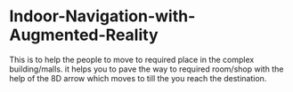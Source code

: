 # Indoor-Navigation-with-Augmented-Reality
This is to help the people to move to required place in the complex building/malls. it helps you to pave the way to required room/shop with the help of the 8D arrow which moves to till the you reach the destination.
